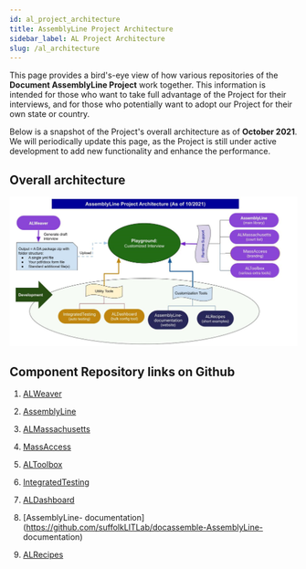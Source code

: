 ```yaml
---
id: al_project_architecture
title: AssemblyLine Project Architecture
sidebar_label: AL Project Architecture
slug: /al_architecture
---
```

This page provides a bird's-eye view of how various repositories of the **Document AssemblyLine Project** work together. This information is intended for those who want to take full advantage of the Project for their interviews, and for those who potentially want to adopt our Project for their own state or country.  

Below is a snapshot of the Project's overall architecture as of **October 2021**. We will periodically update this page, as the Project is still under active development to add new functionality and enhance the performance.

## Overall architecture
![AL Project architecture graph](./assets/al_project_architecture.png)

## Component Repository links on Github 
1. [ALWeaver](https://github.com/suffolkLITLab/docassemble-ALWeaver)

1. [AssemblyLine](https://github.com/suffolkLITLab/docassemble-AssemblyLine)
1. [ALMassachusetts](https://github.com/suffolkLITLab/docassemble-ALMassachusetts)
1. [MassAccess](https://github.com/suffolkLITLab/docassemble-MassAccess)
1. [ALToolbox](https://github.com/suffolkLITLab/docassemble-ALToolbox)

1. [IntegratedTesting](https://github.com/suffolkLITLab/docassemble-IntegratedTesting)
1. [ALDashboard](https://github.com/suffolkLITLab/docassemble-ALDashboard)

1. [AssemblyLine-
documentation](https://github.com/suffolkLITLab/docassemble-AssemblyLine-
documentation)
1. [ALRecipes](https://github.com/suffolkLITLab/docassemble-ALRecipes)